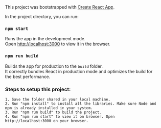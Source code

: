This project was bootstrapped with [Create React App](https://github.com/facebook/create-react-app).

In the project directory, you can run:

### `npm start`

Runs the app in the development mode.<br>
Open [http://localhost:3000](http://localhost:3000) to view it in the browser.

### `npm run build`

Builds the app for production to the `build` folder.<br>
It correctly bundles React in production mode and optimizes the build for the best performance.


### Steps to setup this project:
    1. Save the folder shared in your local machine.
    2. Run "npm install" to install all the libraries. Make sure Node and npm is already installed in your system.
    3. Run "npm run build" to build the project.
    4. Run "npm run start" to view it on browser. Open http://localhost:3000 on your browser.